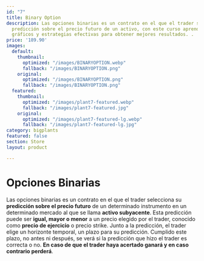 ```yaml
---
id: "7"
title: Binary Option
description: Las opciones binarias es un contrato en el que el trader selecciona su
  predicción sobre el precio futuro de un activo, con este curso aprenderás a leer
  gráficos y estrategias efectivas para obtener mejores resultados. .
price: '189.90'
images:
  default:
    thumbnail:
      optimized: "/images/BINARYOPTION.webp"
      fallback: "/images/BINARYOPTION.png"
    original:
      optimized: "/images/BINARYOPTION.png"
      fallback: "/images/BINARYOPTION.png"
  featured:
    thumbnail:
      optimized: "/images/plant7-featured.webp"
      fallback: "/images/plant7-featured.jpg"
    original:
      optimized: "/images/plant7-featured-lg.webp"
      fallback: "/images/plant7-featured-lg.jpg"
category: bigplants
featured: false
section: Store
layout: product

---
```

# Opciones Binarias

Las opciones binarias es un contrato en el que el trader selecciona su **predicción sobre el precio futuro** de un determinado instrumento en un determinado mercado al que se llama **activo subyacente**. Esta predicción puede ser **igual, mayor o menor** a un precio elegido por el trader, conocido como **precio de ejercicio** o precio strike. Junto a la predicción, el trader elige un horizonte temporal, un plazo para su predicción. Cumplido este plazo, no antes ni después, se verá si la predicción que hizo el trader es correcta o no. **En caso de que el trader haya acertado ganará y en caso contrario perderá**.